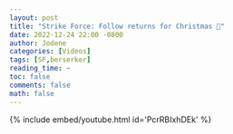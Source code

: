 ```yaml
---
layout: post
title: "Strike Force: Follow returns for Christmas 🎥"
date: 2022-12-24 22:00 -0800
author: Jodene
categories: [Videos]
tags: [SF,berserker]
reading_time: ~
toc: false
comments: false
math: false
---
```


{% include embed/youtube.html id='PcrRBIxhDEk' %}